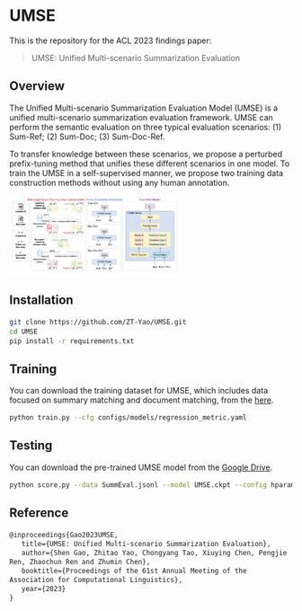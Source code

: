 # UMSE
This is the repository for the ACL 2023 findings paper:
> UMSE: Unified Multi-scenario Summarization Evaluation

## Overview

The Unified Multi-scenario Summarization Evaluation Model (UMSE) is a unified multi-scenario summarization evaluation framework. UMSE can perform the semantic evaluation on three typical evaluation scenarios: (1) Sum-Ref; (2) Sum-Doc; (3) Sum-Doc-Ref.

To transfer knowledge between these scenarios, we propose a perturbed prefix-tuning method that unifies these different scenarios in one model. To train the UMSE in a self-supervised manner, we propose two training data construction methods without using any human annotation. 

<img src="./assets/framework.png" style="zoom:30%;" />

## Installation

```bash
git clone https://github.com/ZT-Yao/UMSE.git
cd UMSE
pip install -r requirements.txt
```

## Training

You can download the training dataset for UMSE, which includes data focused on summary matching and document matching, from the [here](https://drive.google.com/file/d/1K_KXGPusrXz4Ywe3bpVTdw0Cif7jkGXS/view?usp=drive_link).

```bash
python train.py --cfg configs/models/regression_metric.yaml
```

## Testing

You can download the pre-trained UMSE model from the [Google Drive](https://drive.google.com/file/d/1k3Q7UXlRzyANGYFPmger37QOHzjDBzmy/view?usp=drive_link).

```bash
python score.py --data SummEval.jsonl --model UMSE.ckpt --config hparams.yaml --output output
```


## Reference

```
@inproceedings{Gao2023UMSE,
   title={UMSE: Unified Multi-scenario Summarization Evaluation},
   author={Shen Gao, Zhitao Yao, Chongyang Tao, Xiuying Chen, Pengjie Ren, Zhaochun Ren and Zhumin Chen},
   booktitle={Proceedings of the 61st Annual Meeting of the Association for Computational Linguistics},
   year={2023}
}
```

